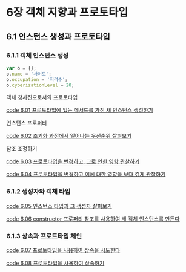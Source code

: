 # 6장 객체 지향과 프로토타입

## 6.1 인스턴스 생성과 프로토타입

### 6.1.1 객체 인스턴스 생성

```javascript
var o = {};
o.name = '사이토';
o.occupation = '저격수';
o.cyberizationLevel = 20;
```

객체 청사진으로서의 프로토타입

[code 6.01 프로토타입에 있는 메서드를 가진 새 인스턴스 생성하기][6.01]

인스턴스 프로퍼티

[code 6.02 초기화 과정에서 일어나는 우선순위 살펴보기][6.02]

참조 조정하기

[code 6.03 프로토타입을 변경하고, 그로 인한 영향 관찰하기][6.03]

[code 6.04 프로토타입을 변경하고 이에 대한 영향을 보다 깊게 관찰하기][6.04]

### 6.1.2 생성자와 객체 타입

[code 6.05 인스턴스 타입과 그 생성자 살펴보기][6.05]

[code 6.06 constructor 프로퍼티 참조를 사용하여 새 객체 인스턴스를 만든다][6.06]

### 6.1.3 상속과 프로트타입 체인

[code 6.07 프로토타입을 사용하여 상속을 시도한다][6.07]

[code 6.08 프로토타입을 사용하여 상속하기][6.08]


[6.01]: /src/ch6/6.01.html
[6.02]: /src/ch6/6.02.html
[6.03]: /src/ch6/6.03.html
[6.04]: /src/ch6/6.04.html
[6.05]: /src/ch6/6.05.html
[6.06]: /src/ch6/6.06.html
[6.07]: /src/ch6/6.07.html
[6.08]: /src/ch6/6.08.html
